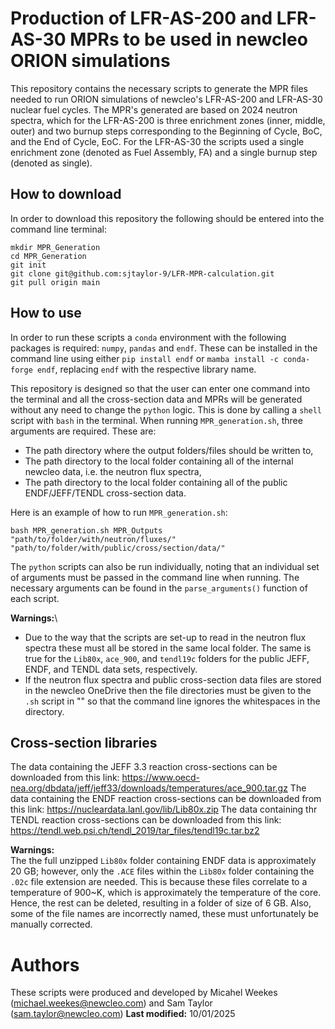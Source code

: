 # Production of LFR-AS-200 and LFR-AS-30 MPRs to be used in newcleo ORION simulations
This repository contains the necessary scripts to generate the MPR files needed to run ORION simulations of newcleo's LFR-AS-200 and LFR-AS-30 nuclear fuel cycles. The MPR's generated are based on 2024 neutron spectra, which for the LFR-AS-200 is three enrichment zones (inner, middle, outer) and two burnup steps corresponding to the Beginning of Cycle, BoC, and the End of Cycle, EoC. For the LFR-AS-30 the scripts used a single enrichment zone (denoted as Fuel Assembly, FA) and a single burnup step (denoted as single).

## How to download
In order to download this repository the following should be entered into the command line terminal:
```
mkdir MPR_Generation
cd MPR_Generation
git init
git clone git@github.com:sjtaylor-9/LFR-MPR-calculation.git
git pull origin main
```

## How to use
In order to run these scripts a ```conda``` environment with the following packages is required: ```numpy```, ```pandas``` and ```endf```. These can be installed in the command line using either ```pip install endf``` or ```mamba install -c conda-forge endf```, replacing ```endf``` with the respective library name.

This repository is designed so that the user can enter one command into the terminal and all the cross-section data and MPRs will be generated without any need to change the ```python``` logic. This is done by calling a ```shell``` script with ```bash``` in the terminal. When running ```MPR_generation.sh```, three arguments are required. These are:
- The path directory where the output folders/files should be written to,
- The path directory to the local folder containing all of the internal newcleo data, i.e. the neutron flux spectra,
- The path directory to the local folder containing all of the public ENDF/JEFF/TENDL cross-section data.

Here is an example of how to run ```MPR_generation.sh```:
```
bash MPR_generation.sh MPR_Outputs "path/to/folder/with/neutron/fluxes/" "path/to/folder/with/public/cross/section/data/"
```

The ```python``` scripts can also be run individually, noting that an individual set of arguments must be passed in the command line when running. The necessary arguments can be found in the ```parse_arguments()``` function of each script.

**Warnings:**\
- Due to the way that the scripts are set-up to read in the neutron flux spectra these must all be stored in the same local folder. The same is true for the ```Lib80x```, ```ace_900```, and ```tendl19c``` folders for the public JEFF, ENDF, and TENDL data sets, respectively.
- If the neutron flux spectra and public cross-section data files are stored in the newcleo OneDrive then the file directories must be given to the ```.sh``` script in "" so that the command line ignores the whitespaces in the directory.

## Cross-section libraries
The data containing the JEFF 3.3 reaction cross-sections can be downloaded from this link: https://www.oecd-nea.org/dbdata/jeff/jeff33/downloads/temperatures/ace_900.tar.gz
The data containing the ENDF reaction cross-sections can be downloaded from this link: https://nucleardata.lanl.gov/lib/Lib80x.zip
The data containing thr TENDL reaction cross-sections can be downloaded from this link: https://tendl.web.psi.ch/tendl_2019/tar_files/tendl19c.tar.bz2

**Warnings:**\
The the full unzipped ```Lib80x``` folder containing ENDF data is approximately 20 GB; however, only the ```.ACE``` files within the ```Lib80x``` folder containing the ```.02c``` file extension are needed. This is because these files correlate to a temperature of 900~K, which is approximately the temperature of the core. Hence, the rest can be deleted, resulting in a folder of size of 6 GB. Also, some of the file names are incorrectly named, these must unfortunately be manually corrected.

# Authors
These scripts were produced and developed by Micahel Weekes (michael.weekes@newcleo.com) and Sam Taylor (sam.taylor@newcleo.com) **Last modified:** 10/01/2025




